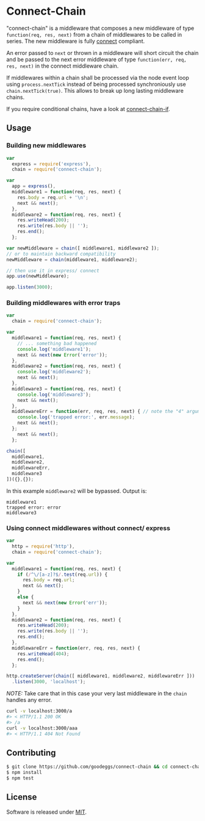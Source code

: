# Connect-Chain

"connect-chain" is a middleware that composes a new middleware of type `function(req, res, next)` from a chain of middlewares to be called in series.
The new middleware is fully [connect][connect] compliant.

An error passed to `next` or thrown in a middleware will short circuit the chain and be
passed to the next error middleware of type `function(err, req, res, next)` in the connect middleware chain.

If middlewares within a chain shall be processed via the node event loop using `process.nextTick` instead of being processed synchroniously use `chain.nextTick(true)`. This allows to break up long lasting middleware chains.

If you require conditional chains, have a look at [connect-chain-if](https://github.com/commenthol/connect-chain-if).

## Usage

### Building new middlewares

```javascript
var
  express = require('express'),
  chain = require('connect-chain');

var
  app = express(),
  middleware1 = function(req, res, next) {
    res.body = req.url + '\n';
    next && next();
  },
  middleware2 = function(req, res, next) {
    res.writeHead(200);
    res.write(res.body || '');
    res.end();
  };

var newMiddleware = chain([ middleware1, middleware2 ]);
// or to maintain backward compatibility
newMiddleware = chain(middleware1, middleware2);

// then use it in express/ connect
app.use(newMiddleware);

app.listen(3000);
```

### Building middlewares with error traps

```javascript
var
  chain = require('connect-chain');

var
  middleware1 = function(req, res, next) {
    // ... something bad happened
    console.log('middleware1');
    next && next(new Error('error'));
  },
  middleware2 = function(req, res, next) {
    console.log('middleware2');
    next && next();
  },
  middleware3 = function(req, res, next) {
    console.log('middleware3');
    next && next();
  },
  middlewareErr = function(err, req, res, next) { // note the "4" arguments
    console.log('trapped error:', err.message);
    next && next();
  };
    next && next();
  };

chain([
  middleware1,
  middleware2,
  middlewareErr,
  middleware3
])({},{});
```

In this example `middleware2` will be bypassed. Output is:

```
middleware1
trapped error: error
middleware3
```

### Using connect middlewares without connect/ express

```javascript
var
  http = require('http'),
  chain = require('connect-chain');

var
  middleware1 = function(req, res, next) {
    if (/^\/[a-z]?$/.test(req.url)) {
      res.body = req.url;
      next && next();
    }
    else {
      next && next(new Error('err'));
    }
  },
  middleware2 = function(req, res, next) {
    res.writeHead(200);
    res.write(res.body || '');
    res.end();
  },
  middlewareErr = function(err, req, res, next) {
    res.writeHead(404);
    res.end();
  };

http.createServer(chain([ middleware1, middleware2, middlewareErr ]))
  .listen(3000, 'localhost');
```

*NOTE:* Take care that in this case your very last middleware in the `chain` handles any error.

```bash
curl -v localhost:3000/a
#> < HTTP/1.1 200 OK
#> /a
curl -v localhost:3000/aaa
#> < HTTP/1.1 404 Not Found
```

## Contributing

```bash
$ git clone https://github.com/goodeggs/connect-chain && cd connect-chain
$ npm install
$ npm test
```

## License

Software is released under [MIT][license].

[connect]: https://github.com/senchalabs/connect
[license]: ./LICENSE
